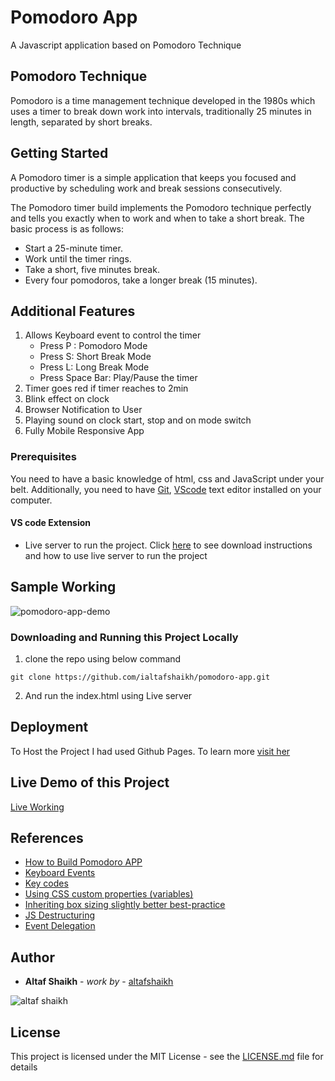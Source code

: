 # Pomodoro App

A Javascript application based on Pomodoro Technique

##  Pomodoro Technique

Pomodoro is a time management technique developed in the 1980s which uses a timer to break down work into intervals, traditionally 25 minutes in length, separated by short breaks. 

## Getting Started

A Pomodoro timer is a simple application that keeps you focused and productive by scheduling work and break sessions consecutively. 

The Pomodoro timer build implements the Pomodoro technique perfectly and tells you exactly when to work and when to take a short break. The basic process is as follows:

-   Start a 25-minute timer.
-   Work until the timer rings.
-   Take a short, five minutes break.
-   Every four pomodoros, take a longer break (15 minutes).

## Additional Features

1. Allows Keyboard event to control the timer
	-  Press P : Pomodoro Mode
	-  Press S: Short Break Mode
	-  Press L: Long Break Mode
	- Press Space Bar: Play/Pause the timer
2. Timer goes red if timer reaches to 2min
3. Blink effect on clock
4. Browser Notification to User
5. Playing sound on clock start, stop and on mode switch
6. Fully Mobile Responsive App

### Prerequisites

You need to have a basic knowledge of html, css and JavaScript under your belt. Additionally, you need to have [Git](https://gist.github.com/derhuerst/1b15ff4652a867391f03),   [VScode](https://code.visualstudio.com/download) text editor installed on your computer.

#### VS code Extension
- Live server to run the project. Click [here](https://marketplace.visualstudio.com/items?itemName=ritwickdey.LiveServer#:~:text=Open%20a%20HTML%20file%20and,on%20Open%20with%20Live%20Server%20.&text=Open%20the%20Command%20Pallete%20by,Server%20to%20stop%20a%20server.) to see download instructions and how to use live server to run the project

## Sample Working
![pomodoro-app-demo](https://github.com/ialtafshaikh/static-files/raw/master/gifs/pomodoro-app-demo.gif)

### Downloading and Running this Project Locally
1. clone the repo using below command
```
git clone https://github.com/ialtafshaikh/pomodoro-app.git
```
2. And run the index.html using Live server

## Deployment

To Host the Project I had used Github Pages. To learn more [visit her](https://towardsdatascience.com/how-to-create-a-free-github-pages-website-53743d7524e1)

## Live Demo of this Project

[Live Working](https://ialtafshaikh.github.io/pomodoro-app/)

## References
- [How to Build Pomodoro APP](https://freshman.tech/pomodoro-timer/)
- [Keyboard Events](https://javascript.info/keyboard-events)
-  [Key codes](https://www.w3schools.com/jsref/tryit.asp?filename=tryjsref_event_key_keycode)
- [Using CSS custom properties (variables)](https://developer.mozilla.org/en-US/docs/Web/CSS/Using_CSS_custom_properties)
- [Inheriting box sizing slightly better best-practice]( https://css-tricks.com/inheriting-box-sizing-probably-slightly-better-best-practice/)
- [JS Destructuring](https://developer.mozilla.org/en-US/docs/Web/JavaScript/Reference/Operators/Destructuring_assignment)
- [Event Delegation](https://javascript.info/event-delegation)

## Author

* **Altaf Shaikh** - *work by* - [altafshaikh](https://github.com/altafshaikh)

![altaf shaikh](https://raw.githubusercontent.com/ialtafshaikh/static-files/master/coollogo_com-327551664.png)

## License

This project is licensed under the MIT License - see the [LICENSE.md](LICENSE.md) file for details

